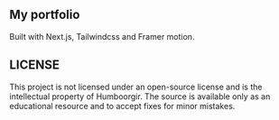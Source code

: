 ## My portfolio

Built with Next.js, Tailwindcss and Framer motion.

## LICENSE

This project is not licensed under an open-source license and is the intellectual property of Humboorgir. The source is available only as an educational resource and to accept fixes for minor mistakes.
